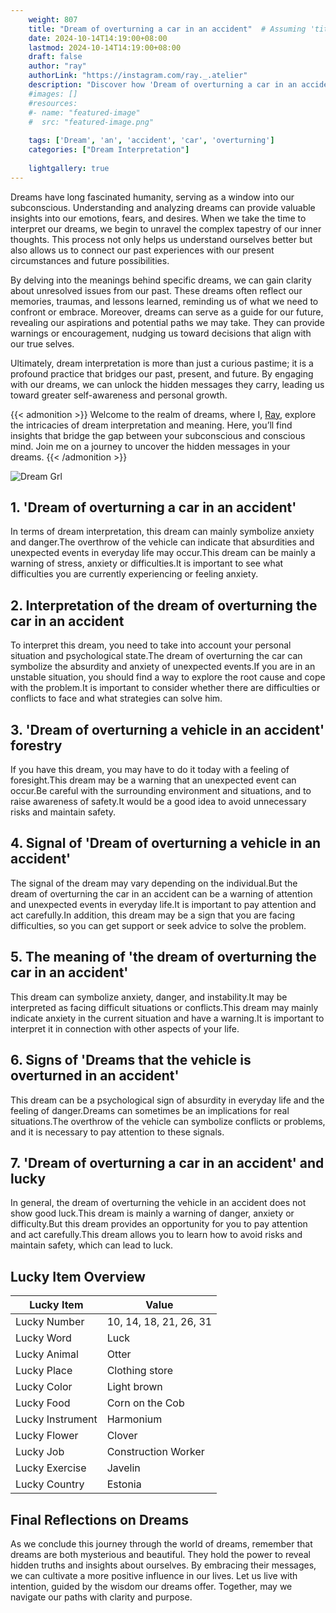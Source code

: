 ```yaml
---
    weight: 807
    title: "Dream of overturning a car in an accident"  # Assuming 'title' column exists
    date: 2024-10-14T14:19:00+08:00
    lastmod: 2024-10-14T14:19:00+08:00
    draft: false
    author: "ray"
    authorLink: "https://instagram.com/ray._.atelier"
    description: "Discover how 'Dream of overturning a car in an accident' can interpret your future and uncover its significant meanings in your life."
    #images: []
    #resources:
    #- name: "featured-image"
    #  src: "featured-image.png"
    
    tags: ['Dream', 'an', 'accident', 'car', 'overturning']
    categories: ["Dream Interpretation"]
    
    lightgallery: true
---
```

    
Dreams have long fascinated humanity, serving as a window into our subconscious. Understanding and analyzing dreams can provide valuable insights into our emotions, fears, and desires. When we take the time to interpret our dreams, we begin to unravel the complex tapestry of our inner thoughts. This process not only helps us understand ourselves better but also allows us to connect our past experiences with our present circumstances and future possibilities.

By delving into the meanings behind specific dreams, we can gain clarity about unresolved issues from our past. These dreams often reflect our memories, traumas, and lessons learned, reminding us of what we need to confront or embrace. Moreover, dreams can serve as a guide for our future, revealing our aspirations and potential paths we may take. They can provide warnings or encouragement, nudging us toward decisions that align with our true selves.

Ultimately, dream interpretation is more than just a curious pastime; it is a profound practice that bridges our past, present, and future. By engaging with our dreams, we can unlock the hidden messages they carry, leading us toward greater self-awareness and personal growth.

{{< admonition >}}
Welcome to the realm of dreams, where I, [Ray](https://instagram.com/ray._.atelier), explore the intricacies of dream interpretation and meaning. Here, you’ll find insights that bridge the gap between your subconscious and conscious mind. Join me on a journey to uncover the hidden messages in your dreams.
{{< /admonition >}}

![Dream Grl](https://cdn.pixabay.com/photo/2017/11/02/03/35/gothic-2910057_1280.jpg "Dream Grl")

## 1. 'Dream of overturning a car in an accident'
In terms of dream interpretation, this dream can mainly symbolize anxiety and danger.The overthrow of the vehicle can indicate that absurdities and unexpected events in everyday life may occur.This dream can be mainly a warning of stress, anxiety or difficulties.It is important to see what difficulties you are currently experiencing or feeling anxiety.

## 2. Interpretation of the dream of overturning the car in an accident
To interpret this dream, you need to take into account your personal situation and psychological state.The dream of overturning the car can symbolize the absurdity and anxiety of unexpected events.If you are in an unstable situation, you should find a way to explore the root cause and cope with the problem.It is important to consider whether there are difficulties or conflicts to face and what strategies can solve him.

## 3. 'Dream of overturning a vehicle in an accident' forestry
If you have this dream, you may have to do it today with a feeling of foresight.This dream may be a warning that an unexpected event can occur.Be careful with the surrounding environment and situations, and to raise awareness of safety.It would be a good idea to avoid unnecessary risks and maintain safety.

## 4. Signal of 'Dream of overturning a vehicle in an accident'
The signal of the dream may vary depending on the individual.But the dream of overturning the car in an accident can be a warning of attention and unexpected events in everyday life.It is important to pay attention and act carefully.In addition, this dream may be a sign that you are facing difficulties, so you can get support or seek advice to solve the problem.

## 5. The meaning of 'the dream of overturning the car in an accident'
This dream can symbolize anxiety, danger, and instability.It may be interpreted as facing difficult situations or conflicts.This dream may mainly indicate anxiety in the current situation and have a warning.It is important to interpret it in connection with other aspects of your life.

## 6. Signs of 'Dreams that the vehicle is overturned in an accident'
This dream can be a psychological sign of absurdity in everyday life and the feeling of danger.Dreams can sometimes be an implications for real situations.The overthrow of the vehicle can symbolize conflicts or problems, and it is necessary to pay attention to these signals.

## 7. 'Dream of overturning a car in an accident' and lucky
In general, the dream of overturning the vehicle in an accident does not show good luck.This dream is mainly a warning of danger, anxiety or difficulty.But this dream provides an opportunity for you to pay attention and act carefully.This dream allows you to learn how to avoid risks and maintain safety, which can lead to luck.

## Lucky Item Overview
| Lucky Item          | Value              |
|---------------|--------------------|
| Lucky Number        | 10, 14, 18, 21, 26, 31  |
| Lucky Word          | Luck |
| Lucky Animal        | Otter |
| Lucky Place         | Clothing store     |
| Lucky Color         | Light brown     |
| Lucky Food          | Corn on the Cob      |
| Lucky Instrument    | Harmonium |
| Lucky Flower        | Clover    |
| Lucky Job           | Construction Worker       |
| Lucky Exercise      | Javelin  |
| Lucky Country       | Estonia    |


##  Final Reflections on Dreams

As we conclude this journey through the world of dreams, remember that dreams are both mysterious and beautiful. They hold the power to reveal hidden truths and insights about ourselves. By embracing their messages, we can cultivate a more positive influence in our lives. Let us live with intention, guided by the wisdom our dreams offer. Together, may we navigate our paths with clarity and purpose.
